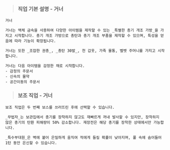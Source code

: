 > ### 직업 기본 설명 - 거너
    거너

    거너는 액체 금속을 사용하여 다양한 아이템을 제작할 수 있는 _특별한 총기 개조 가방_을 가지고 시작합니다. 총기 개조 가방으로 총탄과 총기 개조 부품을 제작할 수 있으며, 특성을 얻음에 따라 기능이 확장됩니다.

    거너는 또한 _조잡한 권총_, _총탄 30발_, 천 갑옷, 가죽 물통, 벨벳 주머니를 가지고 시작합니다.

    거너는 다음 아이템을 감정한 채로 시작합니다.
    - 감정의 주문서
    - 신속의 물약
    - 공간이동의 주문서



> ### 보조 직업 - 거너

    보조 직업은 두 번째 보스를 쓰러뜨린 후에 선택할 수 있습니다.

    _무법자_는 보관집에서 총기를 장착하지 않고도 재빠르게 꺼내 발사할 수 있지만, 장착하지 않은 총기의 탄환 피해량이 50% 감소합니다. 재장전은 해당 총기를 장착한 상태에서만 가능합니다.

    _특수부대원_은 벽에 붙어 은밀하게 움직여 적에게 들킬 확률이 낮아지며, 풀 속에 숨어들어 1턴 동안 은신할 수 있습니다.
